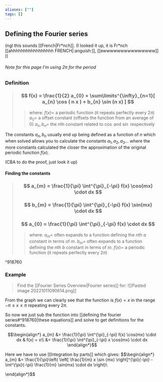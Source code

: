 ```yaml
---
aliases: [""]
tags: []
---
```


## Defining the Fourier series
(ngl this sounds [[French|Fr*nch]]. (I looked it up, it is Fr\*nch [[ahhhhhhhhhhhhhhhhh FRENCH|:anguish:]], [[ewwwwwwwwwwwwwww]] ))

###### Note for this page I'm using $2\pi$ for the period

### Definition

> ### $$ f(x) = \frac{1}{2} a_{0} + \sum\limits^{\infty}_{n=1}[ a_{n} \cos ( n x ) + b_{n} \sin (n x) ] $$ 
>> where:
>> $f(x)=$ a periodic function (it repeats perfectly every $2\pi$)
>> $a_{0}=$ a offset constant (offsets the function from an average of 0)
>> $a_{n},b_{n}=$ the $n$th constant related to $\cos$ and $\sin$ respectively

The constants $a_{n},b_{n}$ usually end up being defined as a function of $n$ which when solved allows you to calculate the constants $a_{1},a_{2},a_{3}...$ where the more constants calculated the closer the approximation of the original periodic function $f(x)$.

(CBA to do the proof, just look it up)

#### Finding the constants

> ### $$ a_{m} = \frac{1}{\pi} \int^{\pi}_{-\pi} f(x) \cos(mx) \cdot dx $$ 
> ### $$ b_{m} = \frac{1}{\pi} \int^{\pi}_{-\pi} f(x) \sin(mx) \cdot dx $$ 
> ### $$ a_{0} = \frac{1}{\pi} \int^{\pi}_{-\pi} f(x) \cdot dx $$
>> where:
>> $a_{m}=$ often expands to a function defining the $n$th $a$ constant in terms of $m$.
>> $b_{m}=$ often expands to a function defining the $n$th $b$ constant in terms of $m$.
>> $f(x)=$ a periodic function (it repeats perfectly every $2\pi$)

^918760

### Example
> Find the [[Fourier Series Overview|Fourier series]] for:
> ![[Pasted image 20221011090614.png]]

From the graph we can clearly see that the function is $f(x)=x$ in the range $-\pi\leq x \leq \pi$ repeating every $2\pi$. 

So now we just sub the function into [[defining the fourier series#^918760|these equations]] and solve to get definitions for the constants.

$$\begin{align*}
a_{m} &= \frac{1}{\pi} \int^{\pi}_{-\pi} f(x) \cos(mx) \cdot dx & f(x) = x\\
&= \frac{1}{\pi} \int^{\pi}_{-\pi} x \cos(mx) \cdot dx
\end{align*}$$

Here we have to use [[Integration by parts]] which gives:
$$\begin{align*}
a_{m} &= \frac{1}{\pi}\left(  \left[ \frac{1}{m} x \sin (mx) \right]^{\pi}_{-\pi} - \int^{\pi}_{-\pi} \frac{1}{m} \sin(mx) \cdot dx \right)\\

\end{align*}$$
